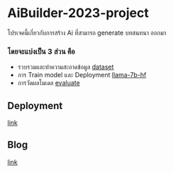 # AiBuilder-2023-project
โปรเจคนี้เกี่ยวกับการสร้าง Ai ที่สามารถ generate บทสนทนา ออกมา
### โดยจะแบ่งเป็น 3 ส่วน คือ
* รวบรวมและทำความสะอาดข้อมูล [dataset]('https://github.com/ohmreborn/conversation-generation-AIB2023/tree/main/dataset')
* การ Train model และ Deployment [llama-7b-hf]('https://github.com/ohmreborn/conversation-generation-AIB2023/tree/main/llama-7b-hf')
* การวัดผลโมเดล [evaluate]('https://github.com/ohmreborn/conversation-generation-AIB2023/tree/main/evaluate')

## Deployment
[link](https://colab.research.google.com/github/ohmreborn/conversation-generation-AIB2023/blob/main/llama-7b-hf/deployment.ipynb)
## Blog
[link](https://medium.com/@krittiwit0203/สร้างบทสนทนาโดยใช้-ai-b5b7e97b3089)
